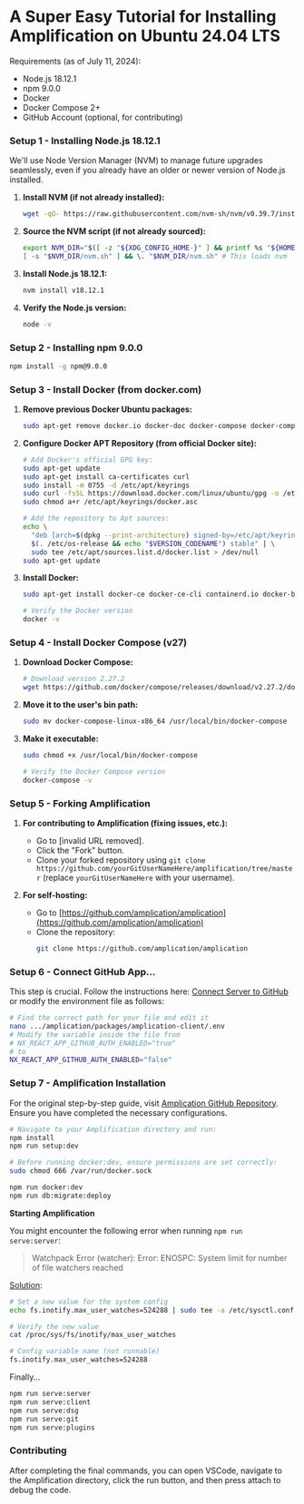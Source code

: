 # A Super Easy Tutorial for Installing Amplification on Ubuntu 24.04 LTS

Requirements (as of July 11, 2024):
* Node.js 18.12.1
* npm 9.0.0
* Docker
* Docker Compose 2+
* GitHub Account (optional, for contributing)

### Setup 1 - Installing Node.js 18.12.1

We'll use Node Version Manager (NVM) to manage future upgrades seamlessly, even if you already have an older or newer version of Node.js installed.

1. **Install NVM (if not already installed):**
   ```sh
   wget -qO- https://raw.githubusercontent.com/nvm-sh/nvm/v0.39.7/install.sh | bash
   ```

2. **Source the NVM script (if not already sourced):**
   ```sh
   export NVM_DIR="$([ -z "${XDG_CONFIG_HOME-}" ] && printf %s "${HOME}/.nvm" || printf %s "${XDG_CONFIG_HOME}/nvm")"
   [ -s "$NVM_DIR/nvm.sh" ] && \. "$NVM_DIR/nvm.sh" # This loads nvm
   ```

3. **Install Node.js 18.12.1:**
   ```sh
   nvm install v18.12.1
   ```

4. **Verify the Node.js version:**
   ```sh
   node -v
   ```

### Setup 2 - Installing npm 9.0.0

```sh
npm install -g npm@9.0.0
```

### Setup 3 - Install Docker (from docker.com)

1. **Remove previous Docker Ubuntu packages:**
   ```sh
   sudo apt-get remove docker.io docker-doc docker-compose docker-compose-v2 podman-docker containerd runc
   ```

2. **Configure Docker APT Repository (from official Docker site):**
   ```sh
   # Add Docker's official GPG key:
   sudo apt-get update
   sudo apt-get install ca-certificates curl
   sudo install -m 0755 -d /etc/apt/keyrings
   sudo curl -fsSL https://download.docker.com/linux/ubuntu/gpg -o /etc/apt/keyrings/docker.asc
   sudo chmod a+r /etc/apt/keyrings/docker.asc

   # Add the repository to Apt sources:
   echo \
     "deb [arch=$(dpkg --print-architecture) signed-by=/etc/apt/keyrings/docker.asc] https://download.docker.com/linux/ubuntu \
     $(. /etc/os-release && echo "$VERSION_CODENAME") stable" | \
     sudo tee /etc/apt/sources.list.d/docker.list > /dev/null
   sudo apt-get update
   ```

3. **Install Docker:**
   ```sh
   sudo apt-get install docker-ce docker-ce-cli containerd.io docker-buildx-plugin docker-compose-plugin

   # Verify the Docker version
   docker -v
   ```

### Setup 4 - Install Docker Compose (v27)

1. **Download Docker Compose:**
   ```sh
   # Download version 2.27.2
   wget https://github.com/docker/compose/releases/download/v2.27.2/docker-compose-linux-x86_64
   ```

2. **Move it to the user's bin path:**
   ```sh
   sudo mv docker-compose-linux-x86_64 /usr/local/bin/docker-compose
   ```

3. **Make it executable:**
   ```sh
   sudo chmod +x /usr/local/bin/docker-compose

   # Verify the Docker Compose version
   docker-compose -v
   ```

### Setup 5 - Forking Amplification

1. **For contributing to Amplification (fixing issues, etc.):**
   - Go to [invalid URL removed].
   - Click the "Fork" button.
   - Clone your forked repository using `git clone https://github.com/yourGitUserNameHere/amplification/tree/master` (replace `yourGitUserNameHere` with your username).

2. **For self-hosting:**
   - Go to [https://github.com/amplication/amplication](https://github.com/amplication/amplication)
   - Clone the repository:
     ```sh
     git clone https://github.com/amplication/amplication
     ```

### Setup 6 - Connect GitHub App...

This step is crucial. Follow the instructions here: [Connect Server to GitHub](https://docs.amplication.com/running-amplication-platform/connect-server-to-github/) or modify the environment file as follows:

```sh
# Find the correct path for your file and edit it
nano .../amplication/packages/amplication-client/.env
# Modify the variable inside the file from
# NX_REACT_APP_GITHUB_AUTH_ENABLED="true"
# to
NX_REACT_APP_GITHUB_AUTH_ENABLED="false"
```

### Setup 7 - Amplification Installation

For the original step-by-step guide, visit [Amplication GitHub Repository](https://github.com/amplication/amplication). Ensure you have completed the necessary configurations.

```sh
# Navigate to your Amplification directory and run:
npm install
npm run setup:dev

# Before running docker:dev, ensure permissions are set correctly:
sudo chmod 666 /var/run/docker.sock

npm run docker:dev
npm run db:migrate:deploy
```

**Starting Amplification**

You might encounter the following error when running `npm run serve:server`: 
> Watchpack Error (watcher): Error: ENOSPC: System limit for number of file watchers reached

[Solution](https://stackoverflow.com/questions/55763428/react-native-error-enospc-system-limit-for-number-of-file-watchers-reached):
```sh
# Set a new value for the system config
echo fs.inotify.max_user_watches=524288 | sudo tee -a /etc/sysctl.conf && sudo sysctl -p

# Verify the new value
cat /proc/sys/fs/inotify/max_user_watches

# Config variable name (not runnable)
fs.inotify.max_user_watches=524288
```

Finally...
```sh
npm run serve:server
npm run serve:client
npm run serve:dsg
npm run serve:git
npm run serve:plugins
```

### Contributing

After completing the final commands, you can open VSCode, navigate to the Amplification directory, click the run button, and then press attach to debug the code.